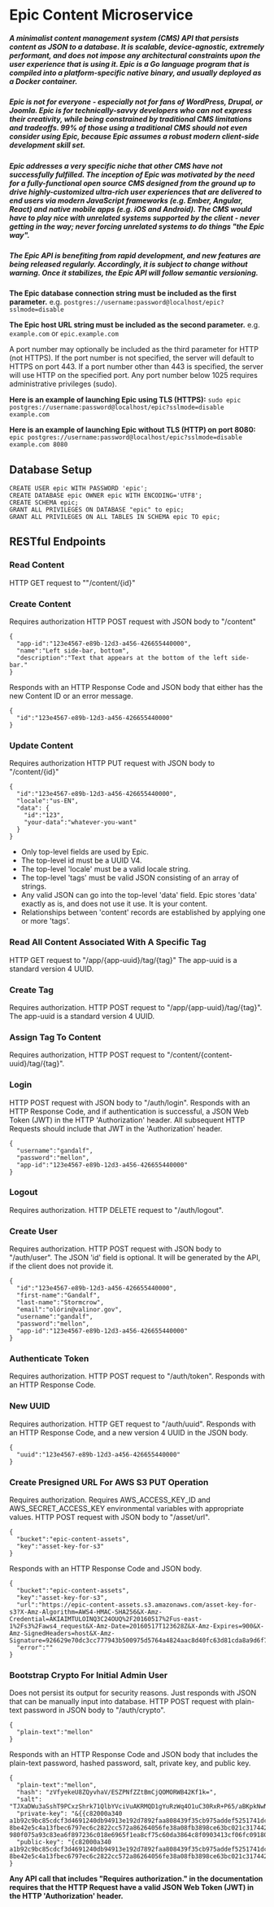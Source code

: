 # Epic Content Microservice
##### A minimalist content management system (CMS) API that persists content as JSON to a database.  It is scalable, device-agnostic, extremely performant, and does not impose any architectural constraints upon the user experience that is using it.  Epic is a Go language program that is compiled into a platform-specific native binary, and usually deployed as a Docker container.

##### Epic is not for everyone - especially not for fans of WordPress, Drupal, or Joomla.  Epic is for technically-savvy developers who can not express their creativity, while being constrained by traditional CMS limitations and tradeoffs.  99% of those using a traditional CMS should not even consider using Epic, because Epic assumes a robust modern client-side development skill set.

##### Epic addresses a very specific niche that other CMS have not successfully fulfilled.  The inception of Epic was motivated by the need for a fully-functional open source CMS designed from the ground up to drive highly-customized ultra-rich user experiences that are delivered to end users via modern JavaScript frameworks (e.g. Ember, Angular, React) and native mobile apps (e.g. iOS and Android).  The CMS would have to play nice with unrelated systems supported by the client - never getting in the way; never forcing unrelated systems to do things "the Epic way".

##### The Epic API is benefiting from rapid development, and new features are being released regularly.  Accordingly, it is subject to change without warning.  Once it stabilizes, the Epic API will follow semantic versioning.

**The Epic database connection string must be included as the first parameter.**
e.g. ```postgres://username:password@localhost/epic?sslmode=disable```

**The Epic host URL string must be included as the second parameter.**
e.g. ```example.com``` or ```epic.example.com```

A port number may optionally be included as the third parameter for HTTP (not HTTPS).
If the port number is not specified, the server will default to HTTPS on port 443.
If a port number other than 443 is specified, the server will use HTTP on the specified port.
Any port number below 1025 requires administrative privileges (sudo).

**Here is an example of launching Epic using TLS (HTTPS):**
```sudo epic postgres://username:password@localhost/epic?sslmode=disable example.com```

**Here is an example of launching Epic without TLS (HTTP) on port 8080:**
```epic postgres://username:password@localhost/epic?sslmode=disable example.com 8080```

## Database Setup

```
CREATE USER epic WITH PASSWORD 'epic';
CREATE DATABASE epic OWNER epic WITH ENCODING='UTF8';
CREATE SCHEMA epic;
GRANT ALL PRIVILEGES ON DATABASE "epic" to epic;
GRANT ALL PRIVILEGES ON ALL TABLES IN SCHEMA epic TO epic;
```

## RESTful Endpoints

### Read Content
HTTP GET request to ""/content/{id}"

### Create Content
Requires authorization
HTTP POST request with JSON body to "/content"
```
{
  "app-id":"123e4567-e89b-12d3-a456-426655440000",
  "name":"Left side-bar, bottom",
  "description":"Text that appears at the bottom of the left side-bar."
}
```
Responds with an HTTP Response Code and JSON body that either has the new Content ID or an error message.
```
{
  "id":"123e4567-e89b-12d3-a456-426655440000"
}
```

### Update Content
Requires authorization
HTTP PUT request with JSON body to "/content/{id}"
```
{
  "id":"123e4567-e89b-12d3-a456-426655440000",
  "locale":"us-EN",
  "data": {
    "id":"123",
    "your-data":"whatever-you-want"
  }
}
```

- Only top-level fields are used by Epic.
- The top-level id must be a UUID V4.
- The top-level 'locale' must be a valid locale string.
- The top-level 'tags' must be valid JSON consisting of an array of strings.
- Any valid JSON can go into the top-level 'data' field.  Epic stores 'data' exactly as is, and does not use it use.  It is your content.
- Relationships between 'content' records are established by applying one or more 'tags'.


### Read All Content Associated With A Specific Tag
HTTP GET request to "/app/{app-uuid}/tag/{tag}"
The app-uuid is a standard version 4 UUID.

### Create Tag
Requires authorization.
HTTP POST request to "/app/{app-uuid}/tag/{tag}".
The app-uuid is a standard version 4 UUID.

### Assign Tag To Content
Requires authorization,
HTTP POST request to "/content/{content-uuid}/tag/{tag}".

### Login
HTTP POST request with JSON body to "/auth/login".
Responds with an HTTP Response Code, and if authentication is successful, a JSON Web Token (JWT) in the HTTP 'Authorization' header.  All subsequent HTTP Requests should include that JWT in the 'Authorization' header.
```
{
  "username":"gandalf",
  "password":"mellon",
  "app-id":"123e4567-e89b-12d3-a456-426655440000"
}
```

### Logout
Requires authorization.
HTTP DELETE request to "/auth/logout".

### Create User
Requires authorization.
HTTP POST request with JSON body to "/auth/user".
The JSON 'id' field is optional.  It will be generated by the API, if the client does not provide it.
```
{
  "id":"123e4567-e89b-12d3-a456-426655440000",
  "first-name":"Gandalf",
  "last-name":"Stormcrow",
  "email":"olórin@valinor.gov",
  "username":"gandalf",
  "password":"mellon",
  "app-id":"123e4567-e89b-12d3-a456-426655440000"
}
```

### Authenticate Token
Requires authorization.
HTTP POST request to "/auth/token".
Responds with an HTTP Response Code.

### New UUID
Requires authorization.
HTTP GET request to "/auth/uuid".
Responds with an HTTP Response Code, and a new version 4 UUID in the JSON body.
```
{
  "uuid":"123e4567-e89b-12d3-a456-426655440000"
}
```

### Create Presigned URL For AWS S3 PUT Operation
Requires authorization.
Requires AWS_ACCESS_KEY_ID and AWS_SECRET_ACCESS_KEY environmental variables with appropriate values.
HTTP POST request with JSON body to "/asset/url".
```
{
  "bucket":"epic-content-assets",
  "key":"asset-key-for-s3"
}
```
Responds with an HTTP Response Code and JSON body.
```
{
  "bucket":"epic-content-assets",
  "key":"asset-key-for-s3",
  "url":"https://epic-content-assets.s3.amazonaws.com/asset-key-for-s3?X-Amz-Algorithm=AWS4-HMAC-SHA256&X-Amz-Credential=AKIAIMTULOINQ3C24OUQ%2F20160517%2Fus-east-1%2Fs3%2Faws4_request&X-Amz-Date=20160517T123628Z&X-Amz-Expires=900&X-Amz-SignedHeaders=host&X-Amz-Signature=926629e70dc3cc777943b500975d5764a4824aac8d40fc63d81cda8a9d6f733c",
  "error":""
}
```

### Bootstrap Crypto For Initial Admin User
Does not persist its output for security reasons.  Just responds with JSON that can be manually input into database.
HTTP POST request with plain-text password in JSON body to "/auth/crypto".
```
{
  "plain-text":"mellon"
}
```
Responds with an HTTP Response Code and JSON body that includes the plain-text password, hashed password, salt, private key, and public key.
```
{
  "plain-text":"mellon",
  "hash": "zVfyekeU8ZQyvhaV/ESZPNfZZtBmCjQOMORWB42Kf1k=",
  "salt": "TJXaDWu3aSshT9PCxzShrk71QlbYVciVuAKRMQD1gYuRzWq4O1uC30RxR+P65/aBKpkNwNMTX/NWG4oRxM9kXw==",
  "private-key": "&{{c82000a340 a1b92c9bc85cdcf3d4691240db94913e192d7892faa808439f35cb975addef5251741dcfc1e013b696017dd14e835246 8be42e5c4a13fbec6797ec6c2822cc572a86264056fe38a08fb3898ce63bc021c317442218e119f0d2a4fab6b7b39162} 980f075a93c83ea6f897236c018e6965f1ea8cf75c60da3864c8f0903413cf06fc091803f7101f78cc5943df8754b8ee}",
  "public-key": "{c82000a340 a1b92c9bc85cdcf3d4691240db94913e192d7892faa808439f35cb975addef5251741dcfc1e013b696017dd14e835246 8be42e5c4a13fbec6797ec6c2822cc572a86264056fe38a08fb3898ce63bc021c317442218e119f0d2a4fab6b7b39162}"
}
```

**Any API call that includes "Requires authorization." in the documentation requires that the HTTP Request have a valid JSON Web Token (JWT) in the HTTP 'Authorization' header.**
